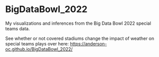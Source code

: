 # BigDataBowl_2022
My visualizations and inferences from the Big Data Bowl 2022 special teams data.

See whether or not covered stadiums change the impact of weather on special teams plays over here: https://anderson-oc.github.io/BigDataBowl_2022/
